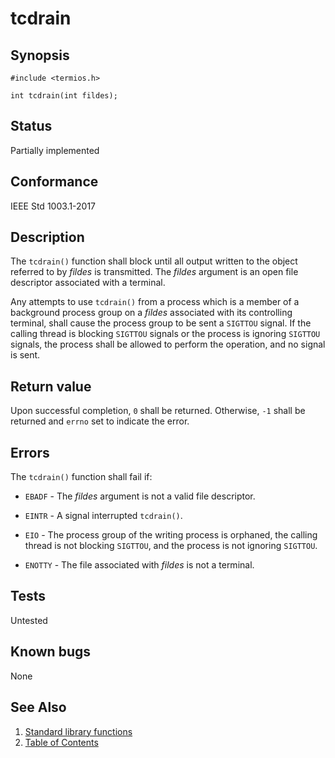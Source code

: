 <!-- Documentation template to fill -->
# tcdrain

## Synopsis

`#include <termios.h>`

`int tcdrain(int fildes);`

## Status

Partially implemented

## Conformance

IEEE Std 1003.1-2017

## Description

The `tcdrain()` function shall block until all output written to the object referred to by _fildes_ is transmitted. The
_fildes_ argument is an open file descriptor associated with a terminal.

Any attempts to use `tcdrain()` from a process which is a member of a background process group on a _fildes_ associated
with its controlling terminal, shall cause the process group to be sent a `SIGTTOU` signal. If the calling thread is
blocking `SIGTTOU` signals or the process is ignoring `SIGTTOU` signals, the process shall be allowed to perform the
operation, and no signal is sent.

## Return value

Upon successful completion, `0` shall be returned. Otherwise, `-1` shall be returned and `errno` set to indicate the
error.

## Errors

The `tcdrain()` function shall fail if:

* `EBADF` - The _fildes_ argument is not a valid file descriptor.

* `EINTR` - A signal interrupted `tcdrain()`.

* `EIO` - The process group of the writing process is orphaned, the calling thread is not blocking `SIGTTOU`, and the
process is not ignoring `SIGTTOU`.

* `ENOTTY` - The file associated with _fildes_ is not a terminal.

<!-- #MUST_BE: function by default shall be untested, when tested there should be a link to test location and test 
command for ia32 test runner  -->
## Tests

Untested

<!-- #MUST_BE: check for pending issues in  -->
## Known bugs

None

## See Also

1. [Standard library functions](../README.md)
2. [Table of Contents](../../../README.md)
